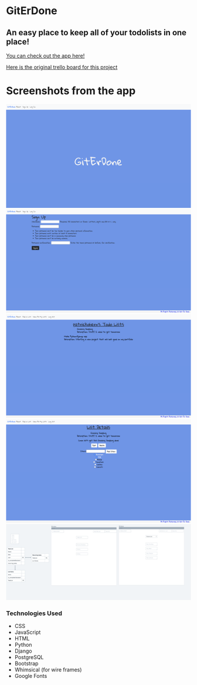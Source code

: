 # GitErDone
## An easy place to keep all of your todolists in one place!
[You can check out the app here!](https://giterrdone.herokuapp.com/)

[Here is the original trello board for this project](https://trello.com/b/YjbXK1CC/to-do-list)

# Screenshots from the app
![screenshot](/Screen%20Shot%202021-02-09%20at%202.59.53%20PM.png)
![screenshot](Screen%20Shot%202021-02-09%20at%203.00.02%20PM.png)
![screenshot](Screen%20Shot%202021-02-09%20at%203.02.57%20PM.png)
![screenshot](Screen%20Shot%202021-02-09%20at%203.01.14%20PM.png)
![screenshot](Screen%20Shot%202021-02-09%20at%203.04.17%20PM.png)
### Technologies Used 
* CSS
* JavaScript 
* HTML
* Python
* Django
* PostgreSQL
* Bootstrap
* Whimsical (for wire frames)
* Google Fonts

